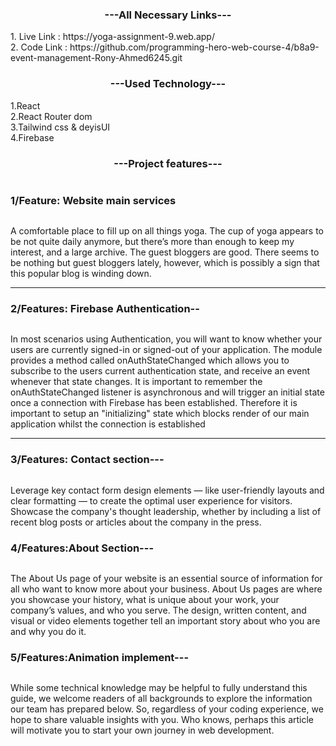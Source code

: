 <h3 align="center">---All Necessary Links---</h3>
1. Live Link : https://yoga-assignment-9.web.app/ <br/>
2. Code Link : https://github.com/programming-hero-web-course-4/b8a9-event-management-Rony-Ahmed6245.git 
            <h3 align="center">---Used Technology---</h3>
            1.React <br>
            2.React Router dom <br>
            3.Tailwind css & deyisUI <br>
            4.Firebase 
            <h3 align="center">---Project features---</h3>
            <img src="https://i.ibb.co/NrVXCg2/Screenshot-2023-10-09-224746.png" alt="" />
            <h3>1/Feature: Website main services </h3>
            <img src="https://i.ibb.co/Kh4RDHp/services.png" alt="" />
            <p>
                A comfortable place to fill up on all things yoga. The cup of yoga appears to be not quite daily anymore, but there’s more than enough to keep my interest, and a large archive. The guest bloggers are good. There seems to be nothing but guest bloggers lately, however, which is possibly a sign that this popular blog is winding down.</p>
               <hr/> 
            <h3><span>2/Features:</span> Firebase Authentication--</h3>
            <img src="https://i.ibb.co/W3MCdjz/faribase.png" alt="" />
            <p>In most scenarios using Authentication, you will want to know whether your users are currently signed-in or signed-out of your application. The module provides a method called onAuthStateChanged which allows you to subscribe to the users current authentication state, and receive an event whenever that state changes.
            It is important to remember the onAuthStateChanged listener is asynchronous and will trigger an initial state once a connection with Firebase has been established. Therefore it is important to setup an "initializing" state which blocks render of our main application whilst the connection is established</p>
            <hr />
            <h3><span>3/Features:</span> Contact section---</h3>
            <img src="https://i.ibb.co/s9HY1Jp/contact-from.png" alt="" />
               <p> Leverage key contact form design elements — like user-friendly layouts and clear formatting — to create the optimal user experience for visitors.
                Showcase the company's thought leadership, whether by including a list of recent blog posts or articles about the company in the press.</p>
            <h3><span>4/Features:</span>About Section---</h3>
            <img src="https://i.ibb.co/XZJZYG3/about.png" alt="" />
               <p> The About Us page of your website is an essential source of information for all who want to know more about your business. About Us pages are where you showcase your history, what is unique about your work, your company’s values, and who you serve. The design, written content, and visual or video elements together tell an important story about who you are and why you do it.</p>
            <h3><span>5/Features:</span>Animation implement---</h3>
            <img src="https://i.ibb.co/h7h3ckD/animation.png" alt="" />
               <p>While some technical knowledge may be helpful to fully understand this guide, we welcome readers of all backgrounds to explore the information our team has prepared below. So, regardless of your coding experience, we hope to share valuable insights with you. Who knows, perhaps this article will motivate you to start your own journey in web development.</p>
 </div>
